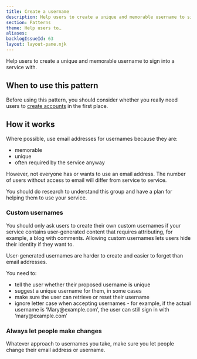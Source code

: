 ```yaml
---
title: Create a username
description: Help users to create a unique and memorable username to sign into a service with
section: Patterns
theme: Help users to…
aliases:
backlogIssueId: 63
layout: layout-pane.njk
---
```


Help users to create a unique and memorable username to sign into a service with.

## When to use this pattern

Before using this pattern, you should consider whether you really need users to [create accounts](/patterns/create-accounts/) in the first place.

## How it works

Where possible, use email addresses for usernames because they are:

- memorable
- unique
- often required by the service anyway

However, not everyone has or wants to use an email address. The number of users without access to email will differ from service to service.

You should do research to understand this group and have a plan for helping them to use your service.

### Custom usernames

You should only ask users to create their own custom usernames if your service contains user-generated content that requires attributing, for example, a blog with comments. Allowing custom usernames lets users hide their identity if they want to.

User-generated usernames are harder to create and easier to forget than email addresses.

You need to:

- tell the user whether their proposed username is unique
- suggest a unique username for them, in some cases
- make sure the user can retrieve or reset their username
- ignore letter case when accepting usernames - for example, if the actual username is ‘Mary<i></i>@example.com’, the user can still sign in with ‘mary<i></i>@example.com’

### Always let people make changes

Whatever approach to usernames you take, make sure you let people change their email address or username.
